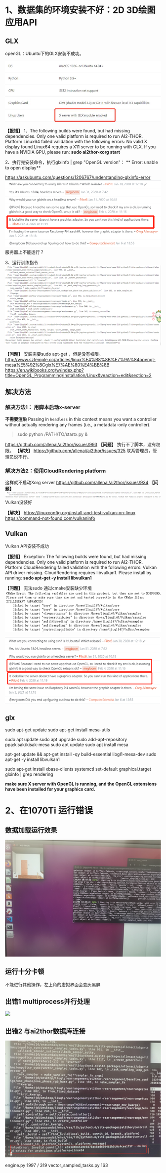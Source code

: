 # 1、数据集的环境安装不好：2D 3D绘图应用API

## GLX 
openGL：Ubuntu下的GLX安装不成功。

![所需环境](https://raw.githubusercontent.com/LIUQI-creat/pic/main/require.jpg)

**【报错】**
1、The following builds were found, but had missing dependencies. Only one valid platform is required to run AI2-THOR.
Platform Linux64 failed validation with the following errors: No valid X display found
  Linux64 requires a X11 server to be running with GLX. If you have a NVIDIA GPU, please run: **sudo ai2thor-xorg start**

2、执行完安装命令，执行glxinfo | grep "OpenGL version"：
** Error: unable to open display**

https://askubuntu.com/questions/1206767/understanding-glxinfo-error
![](https://raw.githubusercontent.com/LIUQI-creat/pic/main/20221104100813.png)
服务器上不能运行？

3、运行训练指令
![](https://raw.githubusercontent.com/LIUQI-creat/pic/main/20221104102343.png)

**【问题】**
安装需要sudo apt-get ，但是没有权限。
http://www.sztemple.cc/articles/linux%E4%B8%8B%E7%9A%84opengl-mesa%E5%92%8Cglx%E7%AE%80%E4%BB%8B
https://en.wikibooks.org/w/index.php?title=OpenGL_Programming/Installation/Linux&veaction=edit&section=2

##  解决方法
### 解决方法1： 用脚本启动x-server
**不需要渲染**
Passing in `headless` in this context means you want a controller without actually rendering any frames (i.e., a metadata-only controller).

> sudo python /PATH/TO/startx.py &

https://github.com/allenai/ai2thor/issues/993
**【问题】**
执行不了脚本，没有权限。
**【解决】**
https://github.com/allenai/ai2thor/issues/325
联系管理员，管理员说不行。

### 解决方法2：使用CloudRendering platform
这样就不启动Xorg server
https://github.com/allenai/ai2thor/issues/934
**【问题】**
![](https://raw.githubusercontent.com/LIUQI-creat/pic/main/20221104115444.png)
Vulkan没装好

**【解决】**
https://linuxconfig.org/install-and-test-vulkan-on-linux
https://command-not-found.com/vulkaninfo

## Vulkan
Vulkan API安装不成功

**【报错】**
Exception: The following builds were found, but had missing dependencies. Only one valid platform is required to run AI2-THOR.
Platform CloudRendering failed validation with the following errors: Vulkan API driver missing.
  CloudRendering requires libvulkan1. Please install by running: **sudo apt-get -y install libvulkan1**

**【问题】**
无法sudo
通过cmake安装缺少环境
![](https://raw.githubusercontent.com/LIUQI-creat/pic/main/20221028111015.png)


![](https://raw.githubusercontent.com/LIUQI-creat/pic/main/20221101143106.png)


## glx
sudo apt-get update
sudo apt-get install mesa-utils

sudo apt update
sudo apt upgrade
sudo add-apt-repository ppa:kisak/kisak-mesa
sudo apt update
sudo apt install mesa

apt-get update && apt-get install -qy build-essential libgl1-mesa-dev
sudo apt-get -y install libvulkan1

sudo apt-get install xbase-clients
systemctl set-default graphical.target
glxinfo | grep rendering


**make sure X server with OpenGL is running, and the OpenGL extensions have been installed for your graphics card.**


# 2、在1070Ti 运行错误
## 数据加载运行效果
![](https://raw.githubusercontent.com/LIUQI-creat/pic/main/%E5%BE%AE%E4%BF%A1%E5%9B%BE%E7%89%87_20221103200240.jpg)
## 运行十分卡顿
不能进行其他操作，左上角的虚拟界面会变灰黑屏
## 出错1  multiprocess并行处理
![](https://raw.githubusercontent.com/LIUQI-creat/pic/main/20221103195751.png)
## 出错2  与ai2thor数据库连接
![](https://raw.githubusercontent.com/LIUQI-creat/pic/main/1bfa04b032597b2d95755d1d6fe1afe.jpg)








engine.py    1997      / 319
vector_sampled_tasks.py           163


<!--stackedit_data:
eyJoaXN0b3J5IjpbLTE5MzcyMTQ5OTksLTY5NzkxMjAyMywtMT
EyNTQwNjE2NiwtNTM1OTM5NDU1LC0xODQ5MjM2MDAzLDE5MzA1
MzUyMjMsNzUyNjU5MjYxLDE1ODU3NzczNDMsMTQ3MDUzNzQxNy
wyMTIwMzg5OTcxLDUyOTg5MTcyOCwtMTg3MjA2MDYzNCwxNjcz
OTgzMDEwLC0yMDUwMjM2MDEsLTIwNTc3OTQ2OTQsLTY2ODgzMz
IxMywtMTEzMTA1MDM1NiwtMTQ1NjM5NjQyNiwyMTIxMDc4MTEs
MTgxMzc0NDQxN119
-->